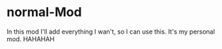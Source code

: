 # normal-Mod
In this mod I'll add everything I wan't, so I can use this.
It's my personal mod. HAHAHAH
